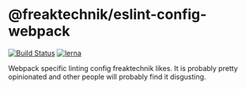 # @freaktechnik/eslint-config-webpack

[![Build Status](https://travis-ci.org/freaktechnik/eslint-configs.svg?branch=master)](https://travis-ci.org/freaktechnik/eslint-configs) [![lerna](https://img.shields.io/badge/maintained%20with-lerna-cc00ff.svg)](https://lernajs.io/)

Webpack specific linting config freaktechnik likes. It is probably pretty opinionated and other people will probably find it disgusting.
